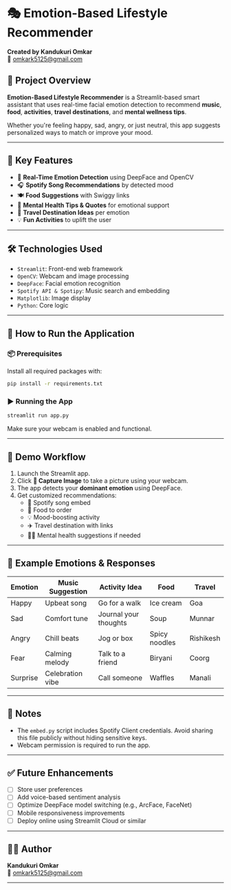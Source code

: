 
# 🎭 Emotion-Based Lifestyle Recommender

**Created by Kandukuri Omkar**  
📧 omkark5125@gmail.com


## 🧠 Project Overview

**Emotion-Based Lifestyle Recommender** is a Streamlit-based smart assistant that uses real-time facial emotion detection to recommend **music**, **food**, **activities**, **travel destinations**, and **mental wellness tips**.

Whether you're feeling happy, sad, angry, or just neutral, this app suggests personalized ways to match or improve your mood.

---

## 🎯 Key Features

- 🧠 **Real-Time Emotion Detection** using DeepFace and OpenCV  
- 🎧 **Spotify Song Recommendations** by detected mood  
- 🍽️ **Food Suggestions** with Swiggy links  
- 🧘 **Mental Health Tips & Quotes** for emotional support  
- 🧳 **Travel Destination Ideas** per emotion  
- 💡 **Fun Activities** to uplift the user  

---

## 🛠️ Technologies Used

- `Streamlit`: Front-end web framework
- `OpenCV`: Webcam and image processing
- `DeepFace`: Facial emotion recognition
- `Spotify API & Spotipy`: Music search and embedding
- `Matplotlib`: Image display
- `Python`: Core logic

---

## 🚀 How to Run the Application

### 📦 Prerequisites

Install all required packages with:

```bash
pip install -r requirements.txt
```

### ▶️ Running the App

```bash
streamlit run app.py
```

Make sure your webcam is enabled and functional.

---

## 🧪 Demo Workflow

1. Launch the Streamlit app.
2. Click **📸 Capture Image** to take a picture using your webcam.
3. The app detects your **dominant emotion** using DeepFace.
4. Get customized recommendations:
   - 🎵 Spotify song embed
   - 🍲 Food to order
   - 💡 Mood-boosting activity
   - ✈️ Travel destination with links
   - 🧘‍♀️ Mental health suggestions if needed

---

## 🧠 Example Emotions & Responses

| Emotion  | Music Suggestion | Activity Idea | Food | Travel |
|----------|------------------|----------------|------|--------|
| Happy    | Upbeat song      | Go for a walk | Ice cream | Goa |
| Sad      | Comfort tune     | Journal your thoughts | Soup | Munnar |
| Angry    | Chill beats      | Jog or box | Spicy noodles | Rishikesh |
| Fear     | Calming melody   | Talk to a friend | Biryani | Coorg |
| Surprise | Celebration vibe | Call someone | Waffles | Manali |

---


## 🔐 Notes

- The `embed.py` script includes Spotify Client credentials. Avoid sharing this file publicly without hiding sensitive keys.
- Webcam permission is required to run the app.

---

## ✅ Future Enhancements

- [ ] Store user preferences
- [ ] Add voice-based sentiment analysis
- [ ] Optimize DeepFace model switching (e.g., ArcFace, FaceNet)
- [ ] Mobile responsiveness improvements
- [ ] Deploy online using Streamlit Cloud or similar

---

## 👨‍💻 Author

**Kandukuri Omkar**  
📧 [omkark5125@gmail.com](mailto:omkark5125@gmail.com)

---